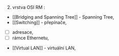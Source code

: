 
2. vrstva OSI RM : 
- [[Bridging and Spanning Tree]] - Spanning Tree,
- [[Switching]] - přepínače, 
- [ ] adresace, 
- [ ] rámce Ethernetu, 
- [[Virtual LAN]] - virtuální LAN, 